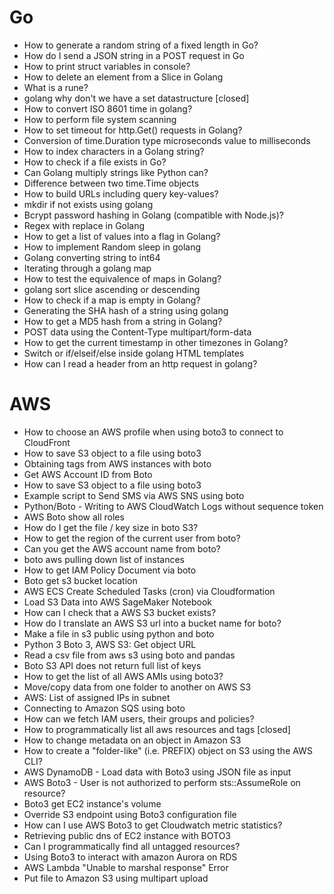 # Go

- How to generate a random string of a fixed length in Go?
- How do I send a JSON string in a POST request in Go
- How to print struct variables in console?
- How to delete an element from a Slice in Golang
- What is a rune?
- golang why don't we have a set datastructure [closed]
- How to convert ISO 8601 time in golang?
- How to perform file system scanning
- How to set timeout for http.Get() requests in Golang?
- Conversion of time.Duration type microseconds value to milliseconds
- How to index characters in a Golang string?
- How to check if a file exists in Go?
- Can Golang multiply strings like Python can?
- Difference between two time.Time objects
- How to build URLs including query key-values?
- mkdir if not exists using golang
- Bcrypt password hashing in Golang (compatible with Node.js)?
- Regex with replace in Golang
- How to get a list of values into a flag in Golang?
- How to implement Random sleep in golang
- Golang converting string to int64
- Iterating through a golang map
- How to test the equivalence of maps in Golang?
- golang sort slice ascending or descending
- How to check if a map is empty in Golang?
- Generating the SHA hash of a string using golang
- How to get a MD5 hash from a string in Golang?
- POST data using the Content-Type multipart/form-data
- How to get the current timestamp in other timezones in Golang?
- Switch or if/elseif/else inside golang HTML templates
- How can I read a header from an http request in golang?

# AWS

- How to choose an AWS profile when using boto3 to connect to CloudFront
- How to save S3 object to a file using boto3
- Obtaining tags from AWS instances with boto
- Get AWS Account ID from Boto
- How to save S3 object to a file using boto3
- Example script to Send SMS via AWS SNS using boto
- Python/Boto - Writing to AWS CloudWatch Logs without sequence token
- AWS Boto show all roles
- How do I get the file / key size in boto S3?
- How to get the region of the current user from boto?
- Can you get the AWS account name from boto?
- boto aws pulling down list of instances
- How to get IAM Policy Document via boto
- Boto get s3 bucket location
- AWS ECS Create Scheduled Tasks (cron) via Cloudformation
- Load S3 Data into AWS SageMaker Notebook
- How can I check that a AWS S3 bucket exists?
- How do I translate an AWS S3 url into a bucket name for boto?
- Make a file in s3 public using python and boto
- Python 3 Boto 3, AWS S3: Get object URL
- Read a csv file from aws s3 using boto and pandas
- Boto S3 API does not return full list of keys
- How to get the list of all AWS AMIs using boto3?
- Move/copy data from one folder to another on AWS S3
- AWS: List of assigned IPs in subnet
- Connecting to Amazon SQS using boto
- How can we fetch IAM users, their groups and policies?
- How to programmatically list all aws resources and tags [closed]
- How to change metadata on an object in Amazon S3
- How to create a "folder-like" (i.e. PREFIX) object on S3 using the AWS CLI?
- AWS DynamoDB - Load data with Boto3 using JSON file as input
- AWS Boto3 - User is not authorized to perform sts::AssumeRole on resource?
- Boto3 get EC2 instance's volume
- Override S3 endpoint using Boto3 configuration file
- How can I use AWS Boto3 to get Cloudwatch metric statistics?
- Retrieving public dns of EC2 instance with BOTO3
- Can I programmatically find all untagged resources?
- Using Boto3 to interact with amazon Aurora on RDS
- AWS Lambda "Unable to marshal response" Error
- Put file to Amazon S3 using multipart upload
